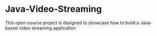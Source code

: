# Java-Video-Streaming
This open-source project is designed to showcase how to build a Java-based video streaming application
